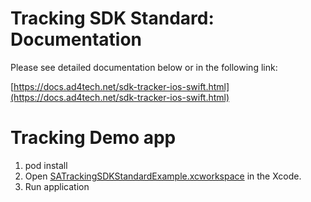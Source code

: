 # Tracking SDK Standard: Documentation

Please see detailed documentation below or in the following link:

[https://docs.ad4tech.net/sdk-tracker-ios-swift.html](https://docs.ad4tech.net/sdk-tracker-ios-swift.html)

# Tracking Demo app

1. pod install
2. Open [SATrackingSDKStandardExample.xcworkspace](SATrackingSDKStandardExample.xcworkspace) in the Xcode.
3. Run application